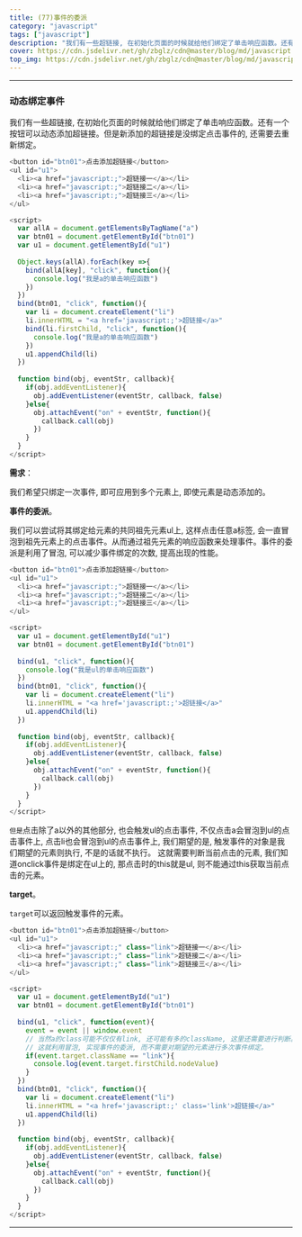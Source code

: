```yaml
---
title: (77)事件的委派
category: "javascript"
tags: ["javascript"]
description: "我们有一些超链接, 在初始化页面的时候就给他们绑定了单击响应函数。还有一个按钮可以动态添加超链接。但是新添加的超链接是没绑定点击事件的, 还需要去重新绑定。"
cover: https://cdn.jsdelivr.net/gh/zbglz/cdn@master/blog/md/javascript.svg
top_img: https://cdn.jsdelivr.net/gh/zbglz/cdn@master/blog/md/javascript.svg
---
```


***

### 动态绑定事件

我们有一些超链接, 在初始化页面的时候就给他们绑定了单击响应函数。还有一个按钮可以动态添加超链接。但是新添加的超链接是没绑定点击事件的, 还需要去重新绑定。


```js js
<button id="btn01">点击添加超链接</button>
<ul id="u1">
  <li><a href="javascript:;">超链接一</a></li>
  <li><a href="javascript:;">超链接二</a></li>
  <li><a href="javascript:;">超链接三</a></li>
</ul>

<script>
  var allA = document.getElementsByTagName("a")
  var btn01 = document.getElementById("btn01")
  var u1 = document.getElementById("u1")
  
  Object.keys(allA).forEach(key =>{
    bind(allA[key], "click", function(){
      console.log("我是a的单击响应函数")
    })
  })
  bind(btn01, "click", function(){
    var li = document.createElement("li")
    li.innerHTML = "<a href='javascript:;'>超链接</a>"
    bind(li.firstChild, "click", function(){
      console.log("我是a的单击响应函数")
    })
    u1.appendChild(li)
  })
  
  function bind(obj, eventStr, callback){
    if(obj.addEventListener){
      obj.addEventListener(eventStr, callback, false)
    }else{
      obj.attachEvent("on" + eventStr, function(){
        callback.call(obj)
      })
    }
  }
</script>
```


**需求**：

我们希望只绑定一次事件, 即可应用到多个元素上, 即使元素是动态添加的。

**事件的委派**。

我们可以尝试将其绑定给元素的共同祖先元素ul上, 这样点击任意a标签, 会一直冒泡到祖先元素上的点击事件。从而通过祖先元素的响应函数来处理事件。事件的委派是利用了冒泡, 可以减少事件绑定的次数, 提高出现的性能。


```js js
<button id="btn01">点击添加超链接</button>
<ul id="u1">
  <li><a href="javascript:;">超链接一</a></li>
  <li><a href="javascript:;">超链接二</a></li>
  <li><a href="javascript:;">超链接三</a></li>
</ul>

<script>
  var u1 = document.getElementById("u1")
  var btn01 = document.getElementById("btn01")
  
  bind(u1, "click", function(){
    console.log("我是ul的单击响应函数")
  })
  bind(btn01, "click", function(){
    var li = document.createElement("li")
    li.innerHTML = "<a href='javascript:;'>超链接</a>"
    u1.appendChild(li)
  })
  
  function bind(obj, eventStr, callback){
    if(obj.addEventListener){
      obj.addEventListener(eventStr, callback, false)
    }else{
      obj.attachEvent("on" + eventStr, function(){
        callback.call(obj)
      })
    }
  }
</script>
```


`但是`点击除了a以外的其他部分, 也会触发ul的点击事件, 不仅点击a会冒泡到ul的点击事件上, 点击li也会冒泡到ul的点击事件上, 我们期望的是, 触发事件的对象是我们期望的元素则执行, 不是的话就不执行。
这就需要判断当前点击的元素, 我们知道onclick事件是绑定在ul上的, 那点击时的this就是ul, 则不能通过this获取当前点击的元素。


**target**。


`target`可以返回触发事件的元素。


```js js
<button id="btn01">点击添加超链接</button>
<ul id="u1">
  <li><a href="javascript:;" class="link">超链接一</a></li>
  <li><a href="javascript:;" class="link">超链接二</a></li>
  <li><a href="javascript:;" class="link">超链接三</a></li>
</ul>

<script>
  var u1 = document.getElementById("u1")
  var btn01 = document.getElementById("btn01")
  
  bind(u1, "click", function(event){
    event = event || window.event
    // 当然a的class可能不仅仅有link, 还可能有多的className, 这里还需要进行判断。
    // 这就利用冒泡, 实现事件的委派, 而不需要对期望的元素进行多次事件绑定。
    if(event.target.className == "link"){
      console.log(event.target.firstChild.nodeValue)
    }
  })
  bind(btn01, "click", function(){
    var li = document.createElement("li")
    li.innerHTML = "<a href='javascript:;' class='link'>超链接</a>"
    u1.appendChild(li)
  })
  
  function bind(obj, eventStr, callback){
    if(obj.addEventListener){
      obj.addEventListener(eventStr, callback, false)
    }else{
      obj.attachEvent("on" + eventStr, function(){
        callback.call(obj)
      })
    }
  }
</script>
```


***
